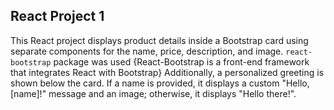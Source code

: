 ## React Project 1
This React project displays product details inside a Bootstrap card using separate components for the name, price, description, and image. `react-bootstrap` package was used {React-Bootstrap is a front-end framework that integrates React with Bootstrap}
 Additionally, a personalized greeting is shown below the card. If a name is provided, it displays a custom "Hello, [name]!" message and an image; otherwise, it displays "Hello there!". 

